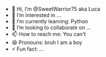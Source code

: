 - 👋 Hi, I’m @SweetWarrior75 aka Luca
- 👀 I’m interested in ...
- 🌱 I’m currently learning: Python
- 💞️ I’m looking to collaborate on ...
- 📫 How to reach me: You can't
- 😄 Pronouns: bruh I am a boy
- ⚡ Fun fact: ...

<!---
SweetWarrior75/SweetWarrior75 is a ✨ special ✨ repository because its `README.md` (this file) appears on your GitHub profile.
You can click the Preview link to take a look at your changes.
--->
